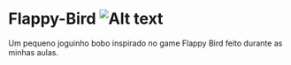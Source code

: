 # Flappy-Bird ![Alt text](relative%20path/to/img.jpg?raw=true "twitter_bird")
Um pequeno joguinho bobo inspirado no game Flappy Bird feito durante as minhas aulas.

